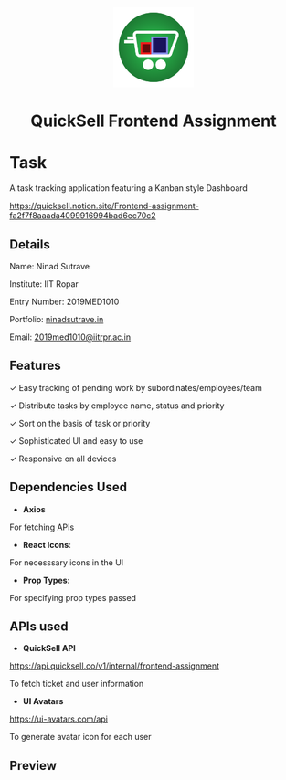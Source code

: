 <div align="center"><p align="center"><a href="https://quicksell.co/"><img src="./public/favicon.png" alt="QuickSell Logo" width="140px" /></a></p></div>

<h1 align="center">QuickSell Frontend Assignment</h1>

# Task
A task tracking application featuring a Kanban style Dashboard

https://quicksell.notion.site/Frontend-assignment-fa2f7f8aaada4099916994bad6ec70c2

## Details
Name: Ninad Sutrave

Institute: IIT Ropar

Entry Number: 2019MED1010

Portfolio: [ninadsutrave.in](https://ninadsutrave.in)

Email: 2019med1010@iitrpr.ac.in

## Features

✓ Easy tracking of pending work by subordinates/employees/team

✓ Distribute tasks by employee name, status and priority

✓ Sort on the basis of task or priority

✓ Sophisticated UI and easy to use

✓ Responsive on all devices

## Dependencies Used
 - **Axios**

 For fetching APIs

 - **React Icons**:

 For necesssary icons in the UI

 - **Prop Types**:

 For specifying prop types passed

 ## APIs used

 - **QuickSell API**

https://api.quicksell.co/v1/internal/frontend-assignment

To fetch ticket and user information

 - **UI Avatars**

 https://ui-avatars.com/api

 To generate avatar icon for each user

 ## Preview
